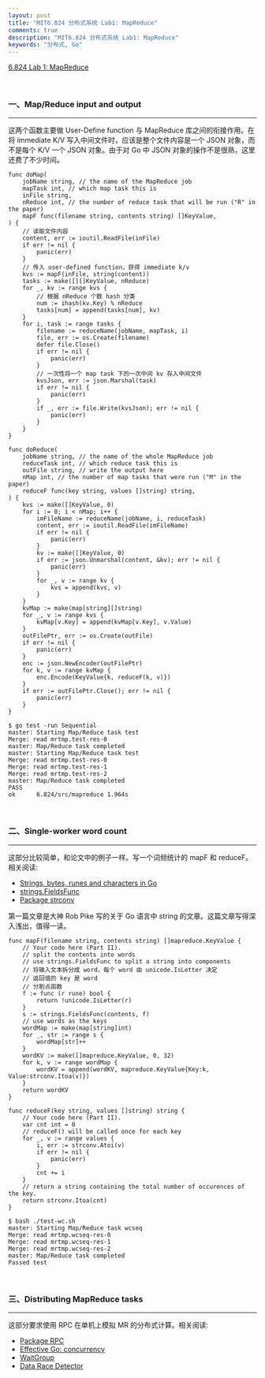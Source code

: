 ```yaml
---
layout: post
title: "MIT6.824 分布式系统 Lab1: MapReduce"
comments: true
description: "MIT6.824 分布式系统 Lab1: MapReduce"
keywords: "分布式, Go"
---
```


[6.824 Lab 1: MapReduce](https://pdos.csail.mit.edu/6.824/labs/lab-1.html)

&nbsp;

### 一、Map/Reduce input and output

___

这两个函数主要做 User-Define function 与 MapReduce 库之间的衔接作用。在将 immediate K/V 写入中间文件时，应该是整个文件内容是一个 JSON 对象，而不是每个 K/V 一个 JSON 对象。由于对 Go 中 JSON 对象的操作不是很熟，这里还费了不少时间。

```
func doMap(
	jobName string, // the name of the MapReduce job
	mapTask int, // which map task this is
	inFile string,
	nReduce int, // the number of reduce task that will be run ("R" in the paper)
	mapF func(filename string, contents string) []KeyValue,
) {
	// 读取文件内容
	content, err := ioutil.ReadFile(inFile)
    if err != nil {
        panic(err)
    }
	// 传入 user-defined function，获得 immediate k/v
	kvs := mapF(inFile, string(content))
    tasks := make([][]KeyValue, nReduce)
    for _, kv := range kvs {
		// 根据 nReduce 个数 hash 分类
        num := ihash(kv.Key) % nReduce
        tasks[num] = append(tasks[num], kv)
    }
    for i, task := range tasks {
        filename := reduceName(jobName, mapTask, i)
        file, err := os.Create(filename)
        defer file.Close()
        if err != nil {
            panic(err)
		}
		// 一次性将一个 map task 下的一次中间 kv 存入中间文件
        kvsJson, err := json.Marshal(task)
        if err != nil {
            panic(err)
        }
        if _, err := file.Write(kvsJson); err != nil {
            panic(err)
        }
    }
}
```

```
func doReduce(
	jobName string, // the name of the whole MapReduce job
	reduceTask int, // which reduce task this is
	outFile string, // write the output here
	nMap int, // the number of map tasks that were run ("M" in the paper)
	reduceF func(key string, values []string) string,
) {
	kvs := make([]KeyValue, 0)
	for i := 0; i < nMap; i++ {
		imFileName := reduceName(jobName, i, reduceTask)
		content, err := ioutil.ReadFile(imFileName)
		if err != nil {
			panic(err)
		}
		kv := make([]KeyValue, 0)
		if err := json.Unmarshal(content, &kv); err != nil {
			panic(err)
		}	
		for _, v := range kv {
			kvs = append(kvs, v)
		}
	}
	kvMap := make(map[string][]string)
	for _, v := range kvs {
		kvMap[v.Key] = append(kvMap[v.Key], v.Value)
	}
	outFilePtr, err := os.Create(outFile)
	if err != nil {
		panic(err)
	}
	enc := json.NewEncoder(outFilePtr)
	for k, v := range kvMap {
		enc.Encode(KeyValue{k, reduceF(k, v)})
	}
	if err := outFilePtr.Close(); err != nil {
		panic(err)
	}
}
```

```
$ go test -run Sequential
master: Starting Map/Reduce task test
Merge: read mrtmp.test-res-0
master: Map/Reduce task completed
master: Starting Map/Reduce task test
Merge: read mrtmp.test-res-0
Merge: read mrtmp.test-res-1
Merge: read mrtmp.test-res-2
master: Map/Reduce task completed
PASS
ok  	6.824/src/mapreduce	1.964s
```

&nbsp;

### 二、Single-worker word count

___

这部分比较简单，和论文中的例子一样。写一个词频统计的 mapF 和 reduceF。相关阅读:

- [Strings, bytes, runes and characters in Go](https://blog.golang.org/strings)
- [strings.FieldsFunc](https://golang.org/pkg/strings/#FieldsFunc)
- [Package strconv](https://golang.org/pkg/strconv/)

第一篇文章是大神 Rob Pike 写的关于 Go 语言中 string 的文章。这篇文章写得深入浅出，值得一读。

```
func mapF(filename string, contents string) []mapreduce.KeyValue {
	// Your code here (Part II).
	// split the contents into words
	// use strings.FieldsFunc to split a string into components
	// 将输入文本拆分成 word，每个 word 由 unicode.IsLetter 决定
	// 返回值的 key 是 word
	// 分割点函数
	f := func (r rune) bool {
		return !unicode.IsLetter(r)
	}
	s := strings.FieldsFunc(contents, f)
	// use words as the keys
	wordMap := make(map[string]int)
	for _, str := range s {
		wordMap[str]++
	}
	wordKV := make([]mapreduce.KeyValue, 0, 32)
	for k, v := range wordMap {
		wordKV = append(wordKV, mapreduce.KeyValue{Key:k, Value:strconv.Itoa(v)})
	}
	return wordKV
}
```

```
func reduceF(key string, values []string) string {
	// Your code here (Part II).
	var cnt int = 0	
	// reduceF() will be called once for each key
	for _, v := range values {
		i, err := strconv.Atoi(v)
		if err != nil {
			panic(err)
		}
		cnt += i
	}
	// return a string containing the total number of occurences of the key.
	return strconv.Itoa(cnt)
}
```

```
$ bash ./test-wc.sh
master: Starting Map/Reduce task wcseq
Merge: read mrtmp.wcseq-res-0
Merge: read mrtmp.wcseq-res-1
Merge: read mrtmp.wcseq-res-2
master: Map/Reduce task completed
Passed test
```

&nbsp;

### 三、Distributing MapReduce tasks

___

这部分要求使用 RPC 在单机上模拟 MR 的分布式计算。相关阅读:

- [Package RPC](https://golang.org/pkg/net/rpc/)
- [Effective Go: concurrency](https://golang.org/doc/effective_go.html#concurrency)
- [WaitGroup](https://golang.org/pkg/sync/#WaitGroup)
- [Data Race Detector](https://golang.org/doc/articles/race_detector.html)

